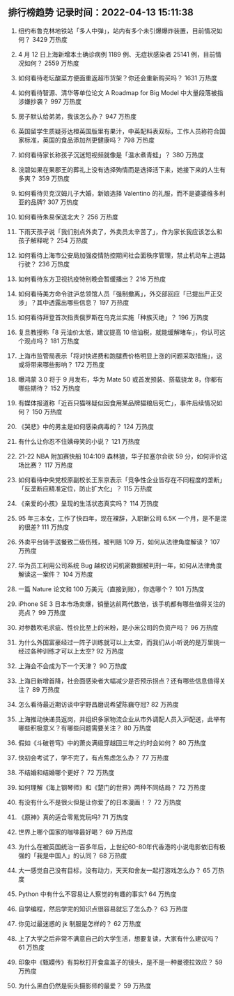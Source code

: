 
## 排行榜趋势 记录时间：2022-04-13 15:11:38
  
  1. 纽约布鲁克林地铁站「多人中弹」，站内有多个未引爆爆炸装置，目前情况如何？ 3429 万热度
    
  2. 4 月 12 日上海新增本土确诊病例 1189 例、无症状感染者 25141 例，目前情况如何？ 2559 万热度
    
  3. 如何看待老坛酸菜方便面重返超市货架？你还会重新购买吗？ 1631 万热度
    
  4. 如何看待智源、清华等单位论文 A Roadmap for Big Model 中大量段落被指涉嫌抄袭？ 997 万热度
    
  5. 房子默认给弟弟，我该怎么办？ 947 万热度
    
  6. 英国留学生质疑芬达橙英国版里有果汁，中英配料表双标，工作人员称符合国家标准，英国的食品添加剂更健康吗？ 798 万热度
    
  7. 如何看待家长称孩子沉迷短视频就像是「温水煮青蛙」？ 380 万热度
    
  8. 浣碧如果在果郡王的葬礼上没有选择殉情而是选择活下来，她接下来的人生有多爽？ 359 万热度
    
  9. 如何看待贝克汉姆儿子大婚，新娘选择 Valentino 的礼服，而不是婆婆维多利亚的品牌? 307 万热度
    
  10. 如何看待朱易保送北大？ 256 万热度
    
  11. 下雨天孩子说「我们别点外卖了，外卖员太辛苦了」，作为家长我应该怎么和孩子解释呢？ 254 万热度
    
  12. 如何看待上海市公安局加强疫情防控期间社会面秩序管理，禁止机动车上道路行驶？ 236 万热度
    
  13. 如何看待东方卫视抗疫特别晚会暂缓播出？ 216 万热度
    
  14. 如何看待美方命令驻沪总领馆人员「强制撤离」，外交部回应「已提出严正交涉」？其中透露出哪些信息？ 197 万热度
    
  15. 如何看待拜登首次指责俄罗斯在乌克兰实施「种族灭绝」？ 196 万热度
    
  16. 复旦教授称「8 元油价太低，建议提高 10 倍油税，就能缓解堵车」，你认可这个观点吗？ 181 万热度
    
  17. 上海市监管局表示「将对快递费和跑腿费价格明显上涨的问题采取措施」，这或将带来哪些影响？ 172 万热度
    
  18. 曝鸿蒙 3.0 将于 9 月发布，华为 Mate 50 或首发预装、搭载骁龙 8，你都有哪些期待？ 152 万热度
    
  19. 有媒体报道称「近百只猫咪疑似因食用某品牌猫粮后死亡」，事件后续情况如何？ 150 万热度
    
  20. 《哭悲》中的男主是如何感染病毒的？ 124 万热度
    
  21. 有什么让你忍不住姨母笑的小说？ 121 万热度
    
  22. 21-22 NBA 附加赛快船 104:109 森林狼，华子拉塞尔合砍 59 分，如何评价这场比赛？ 117 万热度
    
  23. 如何看待中央党校原副校长王东京表示「竞争性企业皆存在不同程度的垄断」「反垄断应精准定位，防止扩大化」？ 115 万热度
    
  24. 《亲爱的小孩》呈现的生活状态真实吗？ 114 万热度
    
  25. 95 年三本女，工作了快四年，现在裸辞，入职新公司 6.5K 一个月，是不是混的很差? 111 万热度
    
  26. 外卖平台骑手送餐致二级伤残，被判赔 109 万，如何从法律角度解读？ 107 万热度
    
  27. 华为员工利用公司系统 Bug 越权访问机密数据被判刑一年，如何从法律角度解读这一案件？ 104 万热度
    
  28. 一篇 Nature 论文和 100 万美元（直接到账），你选哪个？ 101 万热度
    
  29. iPhone SE 3 日本市场卖爆，销量达前两代数倍，该手机都有哪些值得关注的亮点？ 99 万热度
    
  30. 对参数吹毛求疵、性价比至上的米粉，是小米公司的负资产吗？ 96 万热度
    
  31. 为什么外国富豪经过一阵子训练就可以上太空，而我们从小听说的是万里挑一经过各种训练才可以上太空? 92 万热度
    
  32. 上海会不会成为下一个天津？ 90 万热度
    
  33. 上海日新增首降，社会面感染者大幅减少是否预示拐点？还有哪些信息值得关注？ 89 万热度
    
  34. 怎么看待最近期访谈中宇野昌磨说希望陈巍夺冠? 82 万热度
    
  35. 上海推动快递员返岗，并组织多家物流企业从市外调配人员入沪配送，此举有哪些积极意义？有哪些问题需要关注？ 80 万热度
    
  36. 假如《斗破苍穹》中的萧炎满级穿越回三年之约时会如何？ 80 万热度
    
  37. 快初会考试了，学不完了，有点焦虑怎么办？ 77 万热度
    
  38. 不结婚和结婚哪个更好？ 72 万热度
    
  39. 如何理解《海上钢琴师》和《楚门的世界》两种不同结局？ 72 万热度
    
  40. 有没有什么不是很火但是让你爱了的日本漫画！？ 72 万热度
    
  41. 《原神》真的适合零氪党玩吗? 71 万热度
    
  42. 世界上哪个国家的咖啡最好喝？ 69 万热度
    
  43. 为什么在被英国统治一百多年后，上世纪60-80年代香港的小说电影依旧有极强的「我是中国人」的认同？ 68 万热度
    
  44. 大一感觉自己没有目标，没有动力，天天和舍友一起打游戏怎么办？ 65 万热度
    
  45. Python 中有什么不容易让人察觉的有趣的事实? 64 万热度
    
  46. 自学编程，然后学完的知识点很容易就忘了怎么办？ 63 万热度
    
  47. 你见过最迷惑的 jk 制服是怎样的？ 62 万热度
    
  48. 上了大学之后非常不满意自己的大学生活，想要复读，大家有什么建议吗？ 61 万热度
    
  49. 印象中《甄嬛传》有剪秋打开食盒盖子的镜头，是不是一种曼德拉效应？ 59 万热度
    
  50. 为什么黑白仍然是街头摄影师的最爱？ 59 万热度
    